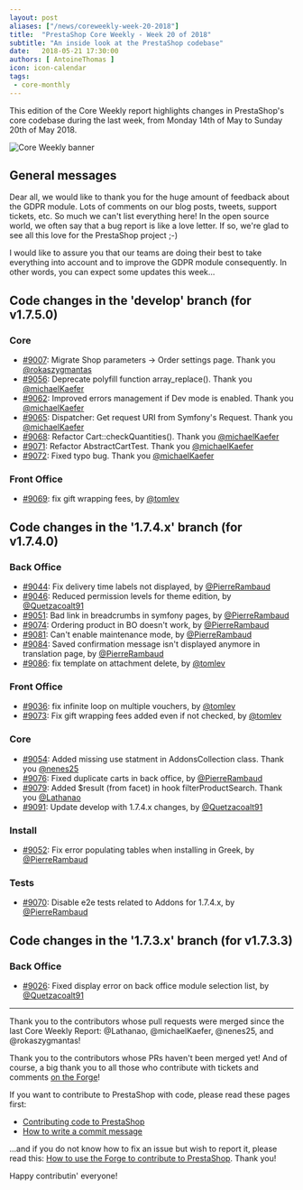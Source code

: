 ```yaml
---
layout: post
aliases: ["/news/coreweekly-week-20-2018"]
title:  "PrestaShop Core Weekly - Week 20 of 2018"
subtitle: "An inside look at the PrestaShop codebase"
date:   2018-05-21 17:30:00
authors: [ AntoineThomas ]
icon: icon-calendar
tags:
 - core-monthly
---
```


This edition of the Core Weekly report highlights changes in PrestaShop's core codebase during the last week, from Monday 14th of May to Sunday 20th of May 2018.

![Core Weekly banner](/assets/images/2017/04/core_weekly_banner.jpg)


## General messages

Dear all, we would like to thank you for the huge amount of feedback about the GDPR module. Lots of comments on our blog posts, tweets, support tickets, etc. So much we can't list everything here! In the open source world, we often say that a bug report is like a love letter. If so, we're glad to see all this love for the PrestaShop project ;-)

I would like to assure you that our teams are doing their best to take everything into account and to improve the GDPR module consequently. In other words, you can expect some updates this week...


## Code changes in the 'develop' branch (for v1.7.5.0)

### Core

* [#9007](https://github.com/PrestaShop/PrestaShop/pull/9007): Migrate Shop parameters -> Order settings page. Thank you [@rokaszygmantas](https://github.com/rokaszygmantas)
* [#9056](https://github.com/PrestaShop/PrestaShop/pull/9056): Deprecate polyfill function array_replace(). Thank you [@michaelKaefer](https://github.com/michaelKaefer)
* [#9062](https://github.com/PrestaShop/PrestaShop/pull/9062): Improved errors management if Dev mode is enabled. Thank you [@michaelKaefer](https://github.com/michaelKaefer)
* [#9065](https://github.com/PrestaShop/PrestaShop/pull/9065): Dispatcher: Get request URI from Symfony's Request. Thank you [@michaelKaefer](https://github.com/michaelKaefer)
* [#9068](https://github.com/PrestaShop/PrestaShop/pull/9068): Refactor Cart::checkQuantities(). Thank you [@michaelKaefer](https://github.com/michaelKaefer)
* [#9071](https://github.com/PrestaShop/PrestaShop/pull/9071): Refactor AbstractCartTest. Thank you [@michaelKaefer](https://github.com/michaelKaefer)
* [#9072](https://github.com/PrestaShop/PrestaShop/pull/9072): Fixed typo bug. Thank you [@michaelKaefer](https://github.com/michaelKaefer)


### Front Office

* [#9069](https://github.com/PrestaShop/PrestaShop/pull/9069): fix gift wrapping fees, by [@tomlev](https://github.com/tomlev)


## Code changes in the '1.7.4.x' branch (for v1.7.4.0)

### Back Office

* [#9044](https://github.com/PrestaShop/PrestaShop/pull/9044): Fix delivery time labels not displayed, by [@PierreRambaud](https://github.com/PierreRambaud)
* [#9046](https://github.com/PrestaShop/PrestaShop/pull/9046): Reduced permission levels for theme edition, by [@Quetzacoalt91](https://github.com/Quetzacoalt91)
* [#9051](https://github.com/PrestaShop/PrestaShop/pull/9051): Bad link in breadcrumbs in symfony pages, by [@PierreRambaud](https://github.com/PierreRambaud)
* [#9074](https://github.com/PrestaShop/PrestaShop/pull/9074): Ordering product in BO doesn't work, by [@PierreRambaud](https://github.com/PierreRambaud)
* [#9081](https://github.com/PrestaShop/PrestaShop/pull/9081): Can't enable maintenance mode, by [@PierreRambaud](https://github.com/PierreRambaud)
* [#9084](https://github.com/PrestaShop/PrestaShop/pull/9084): Saved confirmation message isn't displayed anymore in translation page, by [@PierreRambaud](https://github.com/PierreRambaud)
* [#9086](https://github.com/PrestaShop/PrestaShop/pull/9086): fix template on attachment delete, by [@tomlev](https://github.com/tomlev)


### Front Office

* [#9036](https://github.com/PrestaShop/PrestaShop/pull/9036): fix infinite loop on multiple vouchers, by [@tomlev](https://github.com/tomlev)
* [#9073](https://github.com/PrestaShop/PrestaShop/pull/9073): Fix gift wrapping fees added even if not checked, by [@tomlev](https://github.com/tomlev)


### Core

* [#9054](https://github.com/PrestaShop/PrestaShop/pull/9054): Added missing use statment in AddonsCollection class. Thank you [@nenes25](https://github.com/nenes25)
* [#9076](https://github.com/PrestaShop/PrestaShop/pull/9076): Fixed duplicate carts in back office, by [@PierreRambaud](https://github.com/PierreRambaud)
* [#9079](https://github.com/PrestaShop/PrestaShop/pull/9079): Added $result (from facet) in hook filterProductSearch. Thank you [@Lathanao](https://github.com/Lathanao)
* [#9091](https://github.com/PrestaShop/PrestaShop/pull/9091): Update develop with 1.7.4.x changes, by [@Quetzacoalt91](https://github.com/Quetzacoalt91)


### Install

* [#9052](https://github.com/PrestaShop/PrestaShop/pull/9052): Fix error populating tables when installing in Greek, by [@PierreRambaud](https://github.com/PierreRambaud)


### Tests

* [#9070](https://github.com/PrestaShop/PrestaShop/pull/9070): Disable e2e tests related to Addons for 1.7.4.x, by [@PierreRambaud](https://github.com/PierreRambaud)


## Code changes in the '1.7.3.x' branch (for v1.7.3.3)

### Back Office

* [#9026](https://github.com/PrestaShop/PrestaShop/pull/9026): Fixed display error on back office module selection list, by [@Quetzacoalt91](https://github.com/Quetzacoalt91)


<hr />

Thank you to the contributors whose pull requests were merged since the last Core Weekly Report: @Lathanao, @michaelKaefer, @nenes25, and @rokaszygmantas!

Thank you to the contributors whose PRs haven't been merged yet! And of course, a big thank you to all those who contribute with tickets and comments [on the Forge](http://forge.prestashop.com/)!

If you want to contribute to PrestaShop with code, please read these pages first:

 * [Contributing code to PrestaShop](http://doc.prestashop.com/display/PS16/Contributing+code+to+PrestaShop)
 * [How to write a commit message](http://doc.prestashop.com/display/PS16/How+to+write+a+commit+message)

...and if you do not know how to fix an issue but wish to report it, please read this: [How to use the Forge to contribute to PrestaShop](http://doc.prestashop.com/display/PS16/How+to+use+the+Forge+to+contribute+to+PrestaShop). Thank you!

Happy contributin' everyone!
